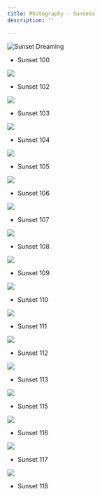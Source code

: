 ```yaml
---
title: Photography - Sunsets
description: ''

---
```

![](/assets/img/sunset-dreaming.JPEG "Sunset Dreaming")

* Sunset 100

![](/assets/img/img_9802.JPEG)

* Sunset  102

![](/assets/img/img_9959.JPEG)

* Sunset 103

![](/assets/img/img_9873.JPEG)

* Sunset 104

![](/assets/img/img_9919.JPEG)

* Sunset 105

![](/assets/img/img_9986.JPEG)

* Sunset 106

![](/assets/img/img_0350.JPEG)

* Sunset 107

![](/assets/img/img_0181.JPG)

* Sunset 108

![](/assets/img/img_0033.JPEG)

* Sunset 109

![](/assets/img/img_9934.JPEG)

* Sunset 110

![](/assets/img/img_0138.JPEG)

* Sunset 111

![](/assets/img/img_0125.JPEG)

* Sunset 112

![](/assets/img/img_0315.JPG)

* Sunset 113

![](/assets/img/img_9772.JPEG)

* Sunset 115

![](/assets/img/img_9599.JPEG)

* Sunset 116

![](/assets/img/img_0214.JPEG)

* Sunset 117

![](/assets/img/img_0041.JPEG)

* Sunset 118